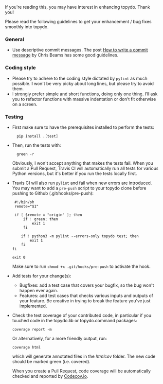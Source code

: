 If you're reading this, you may have interest in enhancing topydo. Thank you!

Please read the following guidelines to get your enhancement / bug fixes
smoothly into topydo.

### General

* Use descriptive commit messages. The post
  [How to write a commit message](http://chris.beams.io/posts/git-commit/) by
  Chris Beams has some good guidelines.

### Coding style

* Please try to adhere to the coding style dictated by `pylint` as much
  possible. I won't be very picky about long lines, but please try to avoid
  them.
* I strongly prefer simple and short functions, doing only one thing. I'll
  ask you to refactor functions with massive indentation or don't fit
  otherwise on a screen.

### Testing

* First make sure to have the prerequisites installed to perform the tests:

        pip install .[test]

* Then, run the tests with:

        green -r

  Obviously, I won't accept anything that makes the tests fail. When you submit
  a Pull Request, Travis CI will automatically run all tests for various Python
  versions, but it's better if you run the tests locally first.
* Travis CI will also run `pylint` and fail when new errors are introduced. You
  may want to add a `pre-push` script to your topydo clone before pushing to
  Github (.git/hooks/pre-push):

       #!/bin/sh
       remote="$1"

       if [ $remote = "origin" ]; then
           if ! green; then
               exit 1
           fi
      
          if ! python3 -m pylint --errors-only topydo test; then
              exit 1
          fi
      fi
      
      exit 0

  Make sure to run `chmod +x .git/hooks/pre-push` to activate the hook.

* Add tests for your change(s):
  * Bugfixes: add a test case that covers your bugfix, so the bug won't happen
    ever again.
  * Features: add test cases that checks various inputs and outputs of your
    feature. Be creative in trying to break the feature you've just implemented.
* Check the test coverage of your contributed code, in particular if you touched
  code in the topydo.lib or topydo.command packages:

      coverage report -m

  Or alternatively, for a more friendly output, run:

      coverage html

  which will generate annotated files in the *htmlcov* folder. The new code
  should be marked green (i.e. covered).
  
  When you create a Pull Request, code coverage will be automatically checked
  and reported by [Codecov.io](https://codecov.io/github/bram85/topydo).
